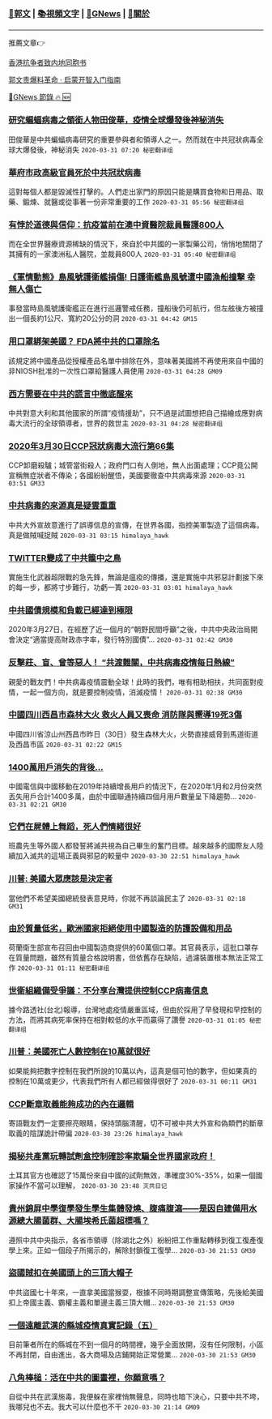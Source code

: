 ###  [:eagle:郭文](https://github.com/ourhimalayas/txt) | [:books:視頻文字](https://github.com/ourhimalayas/txt/blob/master/content/README.md) | [:newspaper:GNews](https://github.com/ourhimalayas/txt/blob/master/content/gnews/README.md) | [:pray:關於](https://github.com/ourhimalayas/home/tree/master/about)
---

推薦文章:point_right:

[香港抗争者致内地同胞书](https://github.com/ourhimalayas/news/blob/master/2019/08/a_letter_from_the_hong_kong_people.md)

[郭文贵爆料革命 · 启蒙开智入门指南](https://github.com/ourhimalayas/txt/issues/1)

[:newspaper:GNews 節錄 :fire: :new:](https://github.com/ourhimalayas/txt/blob/master/content/gnews/README.md) 



### [研究蝙蝠病毒之領銜人物田俊華，疫情全球爆發後神秘消失](/content/gnews/1/README.md)

田俊華是中共蝙蝠病毒研究的重要參與者和領導人之一。然而就在中共冠狀病毒全球大爆發後，神秘消失  `2020-03-31 07:20 秘密翻译组`

### [華府市政高級官員死於中共冠狀病毒](/content/gnews/2/README.md)

這對每個人都是毀滅性打擊的。人們走出家門的原因只能是購買食物和日用品、取藥、鍛煉、就醫或從事著一份非常重要的工作  `2020-03-31 05:56 秘密翻译组`

### [有悖於道德與信仰：抗疫當前在澳中資醫院裁員醫護800人](/content/gnews/3/README.md)

而在全世界醫療資源稀缺的情況下，來自於中共國的一家製藥公司，悄悄地關閉了其擁有的一家澳洲私人醫院，並裁員800人  `2020-03-31 05:40 秘密翻译组`

### [《軍情動態》島風號護衛艦損傷! 日護衛艦島風號遭中國漁船撞擊 幸無人傷亡](/content/gnews/4/README.md)

事發當時島風號護衛艦正在進行巡邏警戒任務，撞船後仍可航行，但左舷後方被撞出一個長約1公尺、寬約20公分的洞  `2020-03-31 04:42 GM15`

### [用口罩綁架美國？ FDA將中共的口罩除名](/content/gnews/5/README.md)

該規定將中國產品從授權產品名單中排除在外，意味著美國將不再使用來自中國的非NIOSH批准的一次性口罩給醫護人員使用  `2020-03-31 04:28 GM09`

### [西方需要在中共的謊言中徹底醒來](/content/gnews/6/README.md)

中共對意大利和其他國家的所謂“疫情援助”，只不過是試圖想把自己描繪成應對病毒大流行的全球領導者，世界的救世主  `2020-03-31 04:28 秘密翻译组`

### [2020年3月30日CCP冠狀病毒大流行第66集](/content/gnews/7/README.md)

CCP卸磨殺驢；城管當街殺人；政府門口有人倒地，無人出面處理；CCP竟公開宣稱無症狀者不傳染；各國紛紛醒悟，美國要徹查中共病毒來源  `2020-03-31 03:51 GM33`

### [中共病毒的來源真是疑雲重重](/content/gnews/8/README.md)

中共大外宣故意進行了誤導信息的宣傳，在世界各國，指控美軍製造了這個病毒。真是做賊喊捉賊  `2020-03-31 03:15 himalaya_hawk`

### [TWITTER變成了中共籠中之鳥](/content/gnews/9/README.md)

實施生化武器超限戰的急先鋒，無論是瘟疫的傳播，還是實施中共邪惡計劃接下來的每一步，都將寸步難行，功虧一簣  `2020-03-31 03:01 himalaya_hawk`

### [中共國債規模和負載已經達到極限](/content/gnews/10/README.md)

2020年3月27日，在經歷了近一個月的“朝野民間呼籲”之後，中共中央政治局開會決定“適當提高財政赤字率，發行特別國債”...  `2020-03-31 02:42 GM30`

### [反擊莊、盲、曾等惡人！ “共渡難關，中共病毒疫情每日熱線”](/content/gnews/11/README.md)

親愛的戰友們！中共病毒疫情震動全球！此時的我們，唯有相助相扶，共同面對疫情，一起一個方向，就是要控制疫情，消滅疫情！  `2020-03-31 02:38 GM30`

### [中國四川西昌市森林大火 救火人員又喪命 消防隊與嚮導19死3傷](/content/gnews/12/README.md)

中國四川省涼山州西昌市昨日（30日）發生森林大火，火勢直接威脅到馬道街道及西昌市區  `2020-03-31 02:22 GM15`

### [1400萬用戶消失的背後&#8230;](/content/gnews/13/README.md)

中國電信與中國移動在2019年持續增長用戶的情況下，在2020年1月和2月份突然丟失用戶合計1400多萬，由於中國聯通持續四個月用戶數量呈下降趨勢...  `2020-03-31 02:21 GM30`

### [它們在屍體上舞蹈，死人們情緒很好](/content/gnews/14/README.md)

班農先生等外國人都發誓將滅共視為自己畢生的奮鬥目標。越來越多的國際友人陸續加入滅共的這場正義與邪惡的較量中  `2020-03-30 22:51 himalaya_hawk`

### [川普: 美國大眾應該是決定者](/content/gnews/15/README.md)

當他們不希望美國總統發表意見時，你就不再談論民主了  `2020-03-31 02:18 GM31`

### [由於質量低劣，歐洲國家拒絕使用中國製造的防護設備和用品](/content/gnews/16/README.md)

荷蘭衛生部宣布召回由中國製造商提供的60萬個口罩。其官員表示，這批口罩存在質量問題，雖然有質量合格說明書，但依舊存在缺陷，過濾裝置根本無法正常工作  `2020-03-31 01:11 秘密翻译组`

### [世衛組織備受爭議：不分享台灣提供控制CCP病毒信息](/content/gnews/17/README.md)

據今路透社(台北)報導，台灣地處疫情嚴重區域，但由於採用了早發現和早控制的方法，而將其病死率保持在相對較低的水平而贏得了讚譽  `2020-03-31 01:05 秘密翻译组`

### [川普：美國死亡人數控制在10萬就很好](/content/gnews/18/README.md)

如果能夠把數字控制在我們所說的10萬以內，這真是個可怕的數字，但如果真的控制在10萬或更少，代表我們所有人都已經做得很好了  `2020-03-31 00:11 GM31`

### [CCP斷章取義能夠成功的內在邏輯](/content/gnews/19/README.md)

寄語戰友們一定要擦亮眼睛，保持頭腦清醒，切不可被中共大外宣和偽類們的斷章取義的陰謀詭計帶偏  `2020-03-30 23:26 himalaya_hawk`

### [揭秘共產黨玩轉試劑盒控制確診率欺騙全世界國家政府！](/content/gnews/20/README.md)

土耳其官方也確認了15萬份來自中國的試劑無效，準確度30%-35%，如果一個國家操作不當可以理解，  `2020-03-30 23:48 灭共日记`

### [貴州錦屏中學復學發生學生集體發燒、腹痛腹瀉——是因自建備用水源總大腸菌群、大腸埃希氏菌超標嗎？](/content/gnews/21/README.md)

遵照中共中央指示，各省市領導（除湖北之外）紛紛把工作重點轉移到復工復產復學上來。正如一個段子所揭示的，解除封鎖復工復學...  `2020-03-30 21:53 GM30`

### [盜國賊扣在美國頭上的三頂大帽子](/content/gnews/22/README.md)

中共盜國七十年來，一直拿美國當猴耍，根據不同時期調整宣傳策略，先後給美國扣上帝國主義、霸權主義和單邊主義三頂大帽...  `2020-03-30 21:53 GM30`

### [一個遠離武漢的縣城疫情真實記錄（五）](/content/gnews/23/README.md)

目前筆者所在的縣城在不到一個月的時間裡，幾乎全面放開，沒有任何限制，小區不再封閉，自由進出，各大商場及店鋪開始正常營業...  `2020-03-30 21:53 GM30`

### [八角棒槌：活在中共的圖畫裡，你願意嗎？](/content/gnews/24/README.md)

自從中共在武漢施毒，我便躲在家裡悄無聲息，同時也暗下決心，只要中共不垮，我哪兒也不去。我大可以什麼也不干  `2020-03-30 21:14 GM09`

